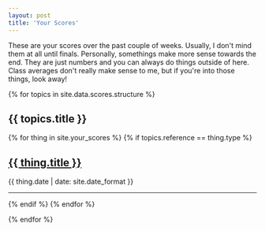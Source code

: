 ```yaml
---
layout: post
title: 'Your Scores'
---
```


<!-- add your own flair if you want, these are just my notes... -->
These are your scores over the past couple of weeks. Usually, I don't mind them at all until finals. Personally, somethings make more sense towards the end. They are just numbers and you can always do things outside of here. Class averages don't really make sense to me, but if you're into those things, look away!

<!-- if you have other scores, you can modify scores.yml and the type: field in the files in the _your_scores collection -->
<div>
{% for topics in site.data.scores.structure %}

  <h2>{{ topics.title }}</h2>
  {% for thing in site.your_scores %}
    {% if topics.reference == thing.type %}
        <span>
          <a href="{{ thing.url | relative_url }}"><h2>{{ thing.title }}</h2></a>
          <p>{{ thing.date | date: site.date_format }}</p>
        </span>
        <hr/>
    {% endif %}
  {% endfor %}

{% endfor %}
</div>

